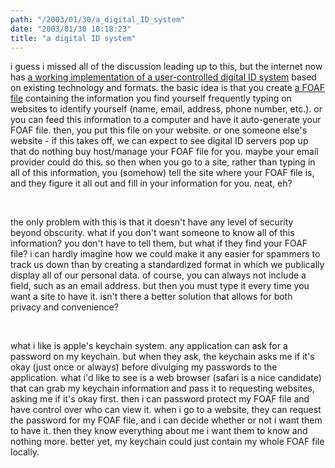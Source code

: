 ```yaml
---
path: "/2003/01/30/a_digital_ID_system" 
date: "2003/01/30 10:18:23" 
title: "a digital ID system" 
---
```

<p>i guess i missed all of the discussion leading up to this, but the internet now has <a href="http://www.sixapart.com/log/2003/01/fun_with_foaf.shtml">a working implementation of a user-controlled digital ID system</a> based on existing technology and formats. the basic idea is that you create <a href="http://xmlns.com/foaf/0.1/">a <abbr name="Friend Of A Friend">FOAF</abbr> file</a> containing the information you find yourself frequently typing on websites to identify yourself (name, email, address, phone number, etc.). or you can feed this information to a computer and have it auto-generate your <abbr name="Friend Of A Friend">FOAF</abbr> file. then, you put this file on your website. or one someone else's website - if this takes off, we can expect to see digital ID servers pop up that do nothing buy host/manage your <abbr name="Friend Of A Friend">FOAF</abbr> file for you. maybe your email provider could do this. so then when you go to a site, rather than typing in all of this information, you (somehow) tell the site where your <abbr name="Friend Of A Friend">FOAF</abbr> file is, and they figure it all out and fill in your information for you. neat, eh?</p><br><p>the only problem with this is that it doesn't have any level of security beyond obscurity. what if you don't want someone to know all of this information? you don't have to tell them, but what if they find your <abbr name="Friend Of A Friend">FOAF</abbr> file? i can hardly imagine how we could make it any easier for spammers to track us down than by creating a standardized format in which we publically display all of our personal data. of course, you can always not include a field, such as an email address. but then you must type it every time you want a site to have it. isn't there a better solution that allows for both privacy and convenience?</p><br><p>what i like is apple's keychain system. any application can ask for a password on my keychain. but when they ask, the keychain asks me if it's okay (just once or always) before divulging my passwords to the application. what i'd like to see is a web browser (safari is a nice candidate) that can grab my keychain information and pass it to requesting websites, asking me if it's okay first. then i can password protect my <abbr name="Friend Of A Friend">FOAF</abbr> file and have control over who can view it. when i go to a website, they can request the password for my <abbr name="Friend Of A Friend">FOAF</abbr> file, and i can decide whether or not i want them to have it. then they know everything about me i want them to know and nothing more. better yet, my keychain could just contain my whole <abbr name="Friend Of A Friend">FOAF</abbr> file locally.</p>